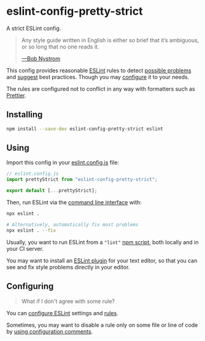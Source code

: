 # eslint-config-pretty-strict

A strict ESLint config.

> Any style guide written in English is either so brief that it’s ambiguous, or so long that no one reads it.
>
> [—Bob Nystrom](http://journal.stuffwithstuff.com/2015/09/08/the-hardest-program-ive-ever-written/)

This config provides reasonable [ESLint](https://eslint.org/) rules to detect [possible problems](https://eslint.org/docs/latest/rules/#possible-problems) and [suggest](https://eslint.org/docs/latest/rules/#suggestions) best practices. Though you may [configure](#configuring) it to your needs.

The rules are configured not to conflict in any way with formatters such as [Prettier](https://prettier.io/).

## Installing

```bash
npm install --save-dev eslint-config-pretty-strict eslint
```

## Using

Import this config in your [eslint.config.js](https://eslint.org/docs/latest/use/configure/configuration-files#configuration-file-formats) file:

```js
// eslint.config.js
import prettyStrict from "eslint-config-pretty-strict";

export default [...prettyStrict];
```

Then, run ESLint via the [command line interface](https://eslint.org/docs/latest/use/command-line-interface) with:

```bash
npx eslint .

# Alternatively, automatically fix most problems
npx eslint . --fix
```

Usually, you want to run ESLint from a `"lint"` [npm script](https://docs.npmjs.com/cli/v10/using-npm/scripts), both locally and in your CI server.

You may want to install an [ESLint plugin](https://eslint.org/docs/user-guide/integrations#editors) for your text editor, so that you can see and fix style problems directly in your editor.

## Configuring

> What if I don't agree with some rule?

You can [configure ESLint](https://eslint.org/docs/latest/use/configure/) settings and [rules](https://eslint.org/docs/latest/use/configure/rules).

Sometimes, you may want to disable a rule only on some file or line of code by [using configuration comments](https://eslint.org/docs/latest/use/configure/rules#using-configuration-comments-1).

